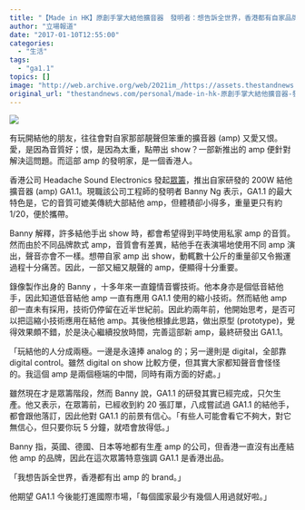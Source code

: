 ```yaml
---
title: "【Made in HK】原創手掌大結他擴音器　發明者：想告訴全世界，香港都有自家品牌"
author: "立場報道"
date: "2017-01-10T12:55:00"
categories:
  - "生活"
tags:
  - "ga1.1"
topics: []
image: "http://web.archive.org/web/2021im_/https://assets.thestandnews.com/media/photos/amp-07_p8lRs.png"
original_url: "thestandnews.com/personal/made-in-hk-原創手掌大結他擴音器-發明者-想告訴全世界-香港都有自家品牌"
---
```

![](http://web.archive.org/web/2021im_/https://assets.thestandnews.com/media/photos/amp-07_p8lRs.png)

有玩開結他的朋友，往往會對自家那部靚聲但笨重的擴音器 (amp) 又愛又恨。愛，是因為音質好；恨，是因為太重，點帶出 show？一部新推出的 amp 便針對解決這問題。而這部 amp 的發明家，是一個香港人。

香港公司 Headache Sound Electronics 發起[眾籌](http://web.archive.org/web/20211229062506/https://www.kickstarter.com/projects/71784610/massive-guitar-tone-in-palm-size-ga11-guitar-amp?ref=email)，推出自家研發的 200W 結他擴音器 (amp) GA1.1。現職該公司工程師的發明者 Banny Ng 表示，GA1.1 的最大特色是，它的音質可媲美傳統大部結他 amp，但體積卻小得多，重量更只有約 1/20，便於攜帶。

Banny 解釋，許多結他手出 show 時，都會希望得到平時使用私家 amp 的音質。然而由於不同品牌款式 amp，音質會有差異，結他手在表演場地使用不同 amp 演出，聲音亦會不一樣。想帶自家 amp 出 show，動輒數十公斤的重量卻又令搬運過程十分痛苦。因此，一部又細又靚聲的 amp，便顯得十分重要。

錄像製作出身的 Banny ，十多年來一直鐘情音響技術。他本身亦是個低音結他手，因此知道低音結他 amp 一直有應用 GA1.1 使用的縮小技術。然而結他 amp 卻一直未有採用，技術仍停留在近半世紀前。因此約兩年前，他開始思考，是否可以把這縮小技術應用在結他 amp。其後他根據此思路，做出原型 (prototype)，覺得效果頗不錯，於是決心繼續投放時間，完善這部新 amp，最終研發出 GA1.1。

「玩結他的人分成兩極。一邊是永遠捧 analog 的；另一邊則是 digital，全部靠 digital control。雖然 digital on show 比較方便，但其實大家都知聲音會怪怪的。我這個 amp 是兩個極端的中間，同時有兩方面的好處。」

雖然現在才是眾籌階段，然而 Banny 說，GA1.1 的研發其實已經完成，只欠生產。他又表示，在眾籌前，已經收到約 20 張訂單，八成嘗試過 GA1.1 的結他手，都會跟他落訂，因此他對 GA1.1 的前景有信心。「有些人可能會看它不夠大，對它無信心，但只要你玩 5 分鐘，就唔會放得低。」

Banny 指，英國、德國、日本等地都有生產 amp 的公司，但香港一直沒有出產結他 amp 的品牌，因此在這次眾籌特意強調 GA1.1 是香港出品。

「我想告訴全世界，香港都有出 amp 的 brand。」

他期望 GA1.1 今後能打進國際市場，「每個國家最少有幾個人用過就好啦。」